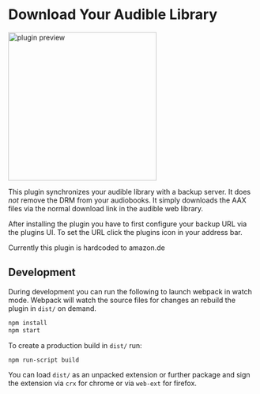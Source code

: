 # Download Your Audible Library

<img width="300" alt="plugin preview" src="https://files.the-space.agency/.audible-backup-extension/popup-small.gif">

This plugin synchronizes your audible library with a backup server. It does
_not_ remove the DRM from your audiobooks. It simply downloads the AAX files
via the normal download link in the audible web library.

After installing the plugin you have to first configure your backup URL via the
plugins UI. To set the URL click the plugins icon in your address bar.

Currently this plugin is hardcoded to amazon.de

## Development

During development you can run the following to launch webpack in watch mode.
Webpack will watch the source files for changes an rebuild the plugin in
`dist/` on demand.

```sh
npm install
npm start
```

To create a production build in `dist/` run:
```sh
npm run-script build
```

You can load `dist/` as an unpacked extension or further package and sign the
extension via `crx` for chrome or via `web-ext` for firefox.
